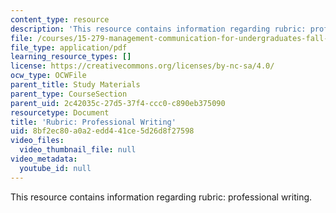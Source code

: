 ```yaml
---
content_type: resource
description: 'This resource contains information regarding rubric: professional writing.'
file: /courses/15-279-management-communication-for-undergraduates-fall-2012/8bf2ec80a0a2edd441ce5d26d8f27598_MIT15_279F12_rubrcWrtng.pdf
file_type: application/pdf
learning_resource_types: []
license: https://creativecommons.org/licenses/by-nc-sa/4.0/
ocw_type: OCWFile
parent_title: Study Materials
parent_type: CourseSection
parent_uid: 2c42035c-27d5-37f4-ccc0-c890eb375090
resourcetype: Document
title: 'Rubric: Professional Writing'
uid: 8bf2ec80-a0a2-edd4-41ce-5d26d8f27598
video_files:
  video_thumbnail_file: null
video_metadata:
  youtube_id: null
---
```

This resource contains information regarding rubric: professional writing.